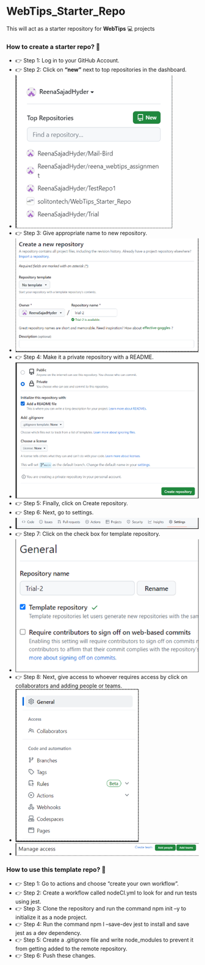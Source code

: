 # WebTips_Starter_Repo
This will act as a starter repository for **WebTips** 💻 projects

### How to create a starter repo? 🏁

- 👉 Step 1: Log in to your GitHub Account.
- 👉 Step 2: Click on **“new”** next to top repositories in the dashboard.
- ![create a new repo](https://github.com/solitontech/WebTips_Starter_Repo/blob/main/assets/ReadMeImages/Step1.PNG)
- 👉 Step 3: Give appropriate name to new repository.
- ![give name to repo](https://github.com/solitontech/WebTips_Starter_Repo/blob/main/assets/ReadMeImages/Step2.PNG)
- 👉 Step 4: Make it a private repository with a README.
- ![make repo private](https://github.com/solitontech/WebTips_Starter_Repo/blob/main/assets/ReadMeImages/Step3.PNG)
- 👉 Step 5: Finally, click on Create repository.
- 👉 Step 6: Next, go to settings.
- ![go to settings](https://github.com/solitontech/WebTips_Starter_Repo/blob/main/assets/ReadMeImages/Step4.PNG)
- 👉 Step 7:  Click on the check box for template repository.
- ![make it a template repo](https://github.com/solitontech/WebTips_Starter_Repo/blob/main/assets/ReadMeImages/Step5.PNG)
- 👉 Step 8: Next, give access to whoever requires access by click on collaborators and adding people or teams.
- ![add collaborators](https://github.com/solitontech/WebTips_Starter_Repo/blob/main/assets/ReadMeImages/Step6_1.PNG)
- ![add collaborators](https://github.com/solitontech/WebTips_Starter_Repo/blob/main/assets/ReadMeImages/Step6_2.PNG)
 
### How to use this template repo? 🏁

- 👉 Step 1: Go to actions and choose “create your own workflow”.
- 👉 Step 2: Create a workflow called nodeCI.yml to look for and run tests using jest. 
- 👉 Step 3: Clone the repository and run the command npm init –y to initialize it as a node project.
- 👉 Step 4: Run the command npm I –save-dev jest to install and save jest as a dev dependency.
- 👉 Step 5: Create a .gitignore file and write node_modules to prevent it from getting added to the remote repository.
- 👉 Step 6: Push these changes.
